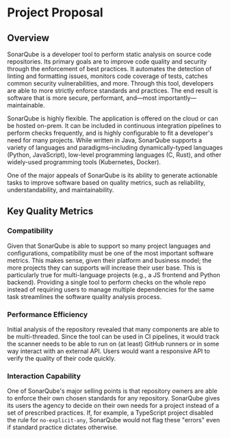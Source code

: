 # Project Proposal

## Overview

SonarQube is a developer tool to perform static analysis on source code repositories.
 Its primary goals are to improve code quality and security through the enforcement of best
 practices. It automates the detection of linting and formatting issues,
 monitors code coverage of tests, catches common security vulnerabilities, and more.
 Through this tool, developers are able to more strictly enforce standards and practices.
 The end result is software that is more secure, performant, and—most importantly—maintainable.

SonarQube is highly flexible. The application is offered on the cloud or can be hosted on-prem.
 It can be included in continuous integration pipelines to perform checks frequently, and is
 highly configurable to fit a developer's need for many projects.
 While written in Java, SonarQube supports a variety of languages and paradigms–including
 dynamically-typed languages (Python, JavaScript), low-level programming languages (C, Rust), and
 other widely-used programming tools (Kubernetes, Docker).

One of the major appeals of SonarQube is its ability to generate actionable tasks to improve
 software based on quality metrics, such as reliability, understandability, and maintainability.

## Key Quality Metrics

### Compatibility

Given that SonarQube is able to support so many project languages and
configurations, compatibility must be one of the most important software
metrics. This makes sense, given their platform and business model; the
more projects they can supports will increase their user base. This is
particularly true for multi-language projects (e.g., a JS frontend and
Python backend). Providing a single tool to perform checks on the whole
repo instead of requiring users to manage multiple dependencies for the
same task streamlines the software quality analysis process.

### Performance Efficiency

Initial analysis of the repository revealed that many components are
able to be multi-threaded. Since the tool can be used in CI pipelines,
it would track the scanner needs to be able to run on (at least) GitHub
runners or in some way interact with an external API. Users would want a
responsive API to verify the quality of their code quickly.

### Interaction Capability

One of SonarQube's major selling points is that repository owners are able
to enforce their own chosen standards for any repository. SonarQube gives
its users the agency to decide on their own needs for a project instead of
a set of prescribed practices. If, for example, a TypeScript project
disabled the rule for `no-explicit-any`, SonarQube would not flag these
"errors" even if standard practice dictates otherwise.
